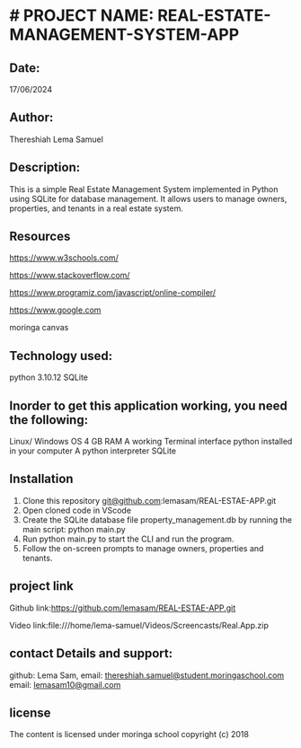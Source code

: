 # # PROJECT NAME: REAL-ESTATE-MANAGEMENT-SYSTEM-APP
## Date:
17/06/2024

## Author:
Thereshiah Lema Samuel

## Description:
This is a simple Real Estate  Management System implemented in Python using SQLite for database management. It allows users to manage owners, properties, and tenants in a real estate system.


## Resources
https://www.w3schools.com/

https://www.stackoverflow.com/

https://www.programiz.com/javascript/online-compiler/

https://www.google.com

moringa canvas

## Technology used:
python 3.10.12
SQLite


## Inorder to get this application working, you need the following:

Linux/ Windows OS
4 GB RAM
A working Terminal interface
python installed in your computer
A python interpreter
SQLite



## Installation
1. Clone this repository
     git@github.com:lemasam/REAL-ESTAE-APP.git
2. Open cloned code in VScode
3. Create the SQLite database file property_management.db by running the main script: python main.py
4. Run python main.py to start the CLI and run the program.
5. Follow the on-screen prompts to manage owners, properties and tenants.

## project link
Github link:https://github.com/lemasam/REAL-ESTAE-APP.git

Video link:file:///home/lema-samuel/Videos/Screencasts/Real.App.zip





## contact Details and support:
github: Lema Sam, 
email: thereshiah.samuel@student.moringaschool.com 
email: lemasam10@gmail.com



## license
The content is licensed under moringa school copyright (c) 2018
